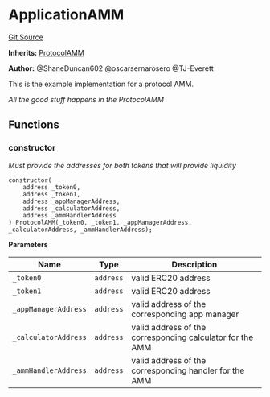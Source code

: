 # ApplicationAMM
[Git Source](https://github.com/thrackle-io/rules-protocol/blob/ca661487b49e5b916c4fa8811d6bdafbe530a6c8/src/example/liquidity/ApplicationAMM.sol)

**Inherits:**
[ProtocolAMM](/src/liquidity/ProtocolAMM.sol/contract.ProtocolAMM.md)

**Author:**
@ShaneDuncan602 @oscarsernarosero @TJ-Everett

This is the example implementation for a protocol AMM.

*All the good stuff happens in the ProtocolAMM*


## Functions
### constructor

*Must provide the addresses for both tokens that will provide liquidity*


```solidity
constructor(
    address _token0,
    address _token1,
    address _appManagerAddress,
    address _calculatorAddress,
    address _ammHandlerAddress
) ProtocolAMM(_token0, _token1, _appManagerAddress, _calculatorAddress, _ammHandlerAddress);
```
**Parameters**

|Name|Type|Description|
|----|----|-----------|
|`_token0`|`address`|valid ERC20 address|
|`_token1`|`address`|valid ERC20 address|
|`_appManagerAddress`|`address`|valid address of the corresponding app manager|
|`_calculatorAddress`|`address`|valid address of the corresponding calculator for the AMM|
|`_ammHandlerAddress`|`address`|valid address of the corresponding handler for the AMM|


